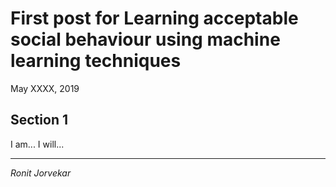 # First post for Learning acceptable social behaviour using machine learning techniques

May XXXX, 2019

## Section 1

I am...
I will...


* * *
*Ronit Jorvekar*
